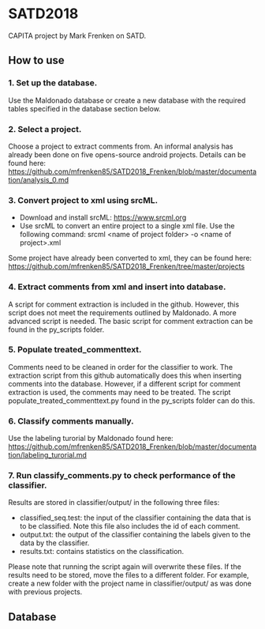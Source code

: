 # SATD2018
CAPITA project by Mark Frenken on SATD.

## How to use
### 1. Set up the database.
Use the Maldonado database or create a new database with the required tables specified in the database section below.
### 2. Select a project.
Choose a project to extract comments from. An informal analysis has already been done on five opens-source android projects. Details can be found here: https://github.com/mfrenken85/SATD2018_Frenken/blob/master/documentation/analysis_0.md
### 3. Convert project to xml using srcML.
- Download and install srcML: https://www.srcml.org
- Use srcML to convert an entire project to a single xml file. Use the following command: srcml \<name of project folder\> -o \<name of project\>.xml

Some project have already been converted to xml, they can be found here: https://github.com/mfrenken85/SATD2018_Frenken/tree/master/projects
### 4. Extract comments from xml and insert into database.
A script for comment extraction is included in the github. However, this script does not meet the requirements outlined by Maldonado. A more advanced script is needed. The basic script for comment extraction can be found in the py_scripts folder.
### 5. Populate treated_commenttext.
Comments need to be cleaned in order for the classifier to work. The extraction script from this github automatically does this when inserting comments into the database. However, if a different script for comment extraction is used, the comments may need to be treated. The script populate_treated_commenttext.py found in the py_scripts folder can do this.
### 6. Classify comments manually.
Use the labeling turorial by Maldonado found here: https://github.com/mfrenken85/SATD2018_Frenken/blob/master/documentation/labeling_turorial.md
### 7. Run classify_comments.py to check performance of the classifier.
Results are stored in classifier/output/ in the following three files:
- classified_seq.test: the input of the classifier containing the data that is to be classified. Note this file also includes the id of each comment.
- output.txt: the output of the classifier containing the labels given to the data by the classifier.
- results.txt: contains statistics on the classification.

Please note that running the script again will overwrite these files. If the results need to be stored, move the files to a different folder. For example, create a new folder with the project name in classifier/output/ as was done with previous projects.

## Database
